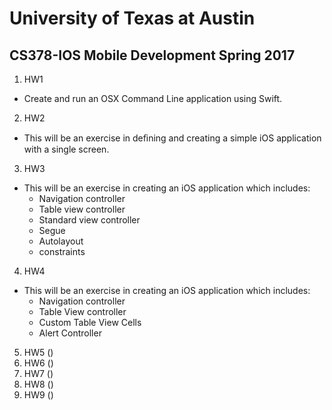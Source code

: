 # University of Texas at Austin
## CS378-IOS Mobile Development Spring 2017

1. HW1
* Create and run an OSX Command Line application using Swift.

2. HW2
* This will be an exercise in deﬁning and creating a simple iOS application with a single screen.

3. HW3
* This will be an exercise in creating an iOS application which includes:
  * Navigation controller
  * Table view controller
  * Standard view controller
  * Segue
  * Autolayout
  * constraints

4. HW4
* This will be an exercise in creating an iOS application which includes:
  * Navigation controller
  * Table View controller
  * Custom Table View Cells
  * Alert Controller

5. HW5 ()
6. HW6 ()
7. HW7 ()
8. HW8 ()
9. HW9 ()
